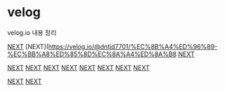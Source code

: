 # velog
velog.io 내용 정리 

[NEXT](https://velog.io/@dntjd7701/React-style-%EC%84%A4%EC%A0%95)
[NEXT](https://velog.io/@dntjd7701/%EC%8B%A4%ED%96%89-%EC%BB%A8%ED%85%8D%EC%8A%A4%ED%8A%B8
[NEXT](https://velog.io/@dntjd7701/%EC%9B%B9%ED%8C%A95Webpack-%EC%84%A4%EC%A0%95%ED%95%98%EA%B8%B0)

[NEXT](https://velog.io/@dntjd7701/Babel-practice1)
[NEXT](https://velog.io/@dntjd7701/Babel-practice2)
[NEXT](https://velog.io/@dntjd7701/Babel-practice3-plugin)
[NEXT](https://velog.io/@dntjd7701/Babel-practice4-preset)
[NEXT](https://velog.io/@dntjd7701/Babel-%EA%B0%9C%EB%85%90-%EC%A0%95%EB%A6%AC)
[NEXT](https://velog.io/@dntjd7701/Babel-install-config-basic)
[NEXT](https://velog.io/@dntjd7701/JSP-9%EA%B0%80%EC%A7%80-%EA%B8%B0%EB%B3%B8-%EA%B0%9D%EC%B2%B4-session-%EA%B3%BC-application%EC%9D%98-%EC%B0%A8%EC%9D%B4%EC%A0%90)
[NEXT](https://velog.io/@dntjd7701/webpack)



[NEXT](https://velog.io/@dntjd7701/NET-SSH)
[NEXT](https://velog.io/@dntjd7701/JAVA-io%EC%99%80-nio)

